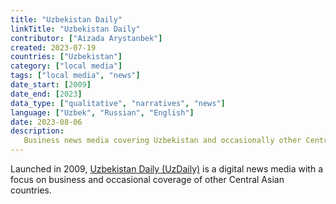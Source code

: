 ```yaml
---
title: "Uzbekistan Daily"
linkTitle: "Uzbekistan Daily"
contributor: ["Aizada Arystanbek"]
created: 2023-07-19
countries: ["Uzbekistan"]
category: ["local media"]
tags: ["local media", "news"]
date_start: [2009]
date_end: [2023]
data_type: ["qualitative", "narratives", "news"]
language: ["Uzbek", "Russian", "English"]
date: 2023-08-06
description:
   Business news media covering Uzbekistan and occasionally other Central Asian countries
---
```


Launched in 2009, [Uzbekistan Daily (UzDaily)](http://uzdaily.uz/) is a digital news media with a focus on business and occasional coverage of other Central Asian countries.
